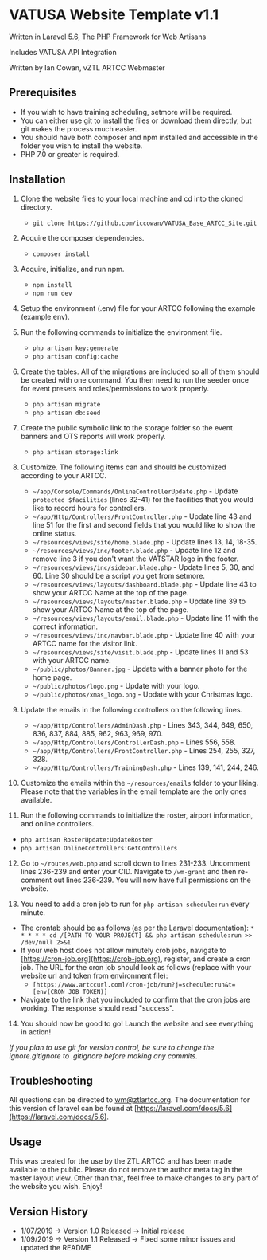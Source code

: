 VATUSA Website Template v1.1
============================

Written in Laravel 5.6, The PHP Framework for Web Artisans

Includes VATUSA API Integration

Written by Ian Cowan, vZTL ARTCC Webmaster

Prerequisites
--------------
- If you wish to have training scheduling, setmore will be required.
- You can either use git to install the files or download them directly, but git makes the process much easier.
- You should have both composer and npm installed and accessible in the folder you wish to install the website.
- PHP 7.0 or greater is required.

Installation
------------

1. Clone the website files to your local machine and cd into the cloned directory.
   - `git clone https://github.com/iccowan/VATUSA_Base_ARTCC_Site.git`

2. Acquire the composer dependencies.
   - `composer install`

3. Acquire, initialize, and run npm.
   - `npm install`
   - `npm run dev`

4. Setup the environment (.env) file for your ARTCC following the example (example.env).

5. Run the following commands to initialize the environment file.
   - `php artisan key:generate`
   - `php artisan config:cache`

6. Create the tables. All of the migrations are included so all of them should be created with one command. You then need to run the seeder once for event presets and roles/permissions to work properly.
   - `php artisan migrate`
   - `php artisan db:seed`

7. Create the public symbolic link to the storage folder so the event banners and OTS reports will work properly.
   - `php artisan storage:link`

8. Customize. The following items can and should be customized according to your ARTCC.
   - `~/app/Console/Commands/OnlineControllerUpdate.php` - Update `protected $facilities` (lines 32-41) for the facilities that you would like to record hours for controllers.
   - `~/app/Http/Controllers/FrontController.php` - Update line 43 and line 51 for the first and second fields that you would like to show the online status.
   - `~/resources/views/site/home.blade.php` - Update lines 13, 14, 18-35.
   - `~/resources/views/inc/footer.blade.php` - Update line 12 and remove line 3 if you don't want the VATSTAR logo in the footer.
   - `~/resources/views/inc/sidebar.blade.php` - Update lines 5, 30, and 60. Line 30 should be a script you get from setmore.
   - `~/resources/views/layouts/dashboard.blade.php` - Update line 43 to show your ARTCC Name at the top of the page.
   - `~/resources/views/layouts/master.blade.php` - Update line 39 to show your ARTCC Name at the top of the page.
   - `~/resources/views/layouts/email.blade.php` - Update line 11 with the correct information.
   - `~/resources/views/inc/navbar.blade.php` - Update line 40 with your ARTCC name for the visitor link.
   - `~/resources/views/site/visit.blade.php` - Update lines 11 and 53 with your ARTCC name.
   - `~/public/photos/Banner.jpg` - Update with a banner photo for the home page.
   - `~/public/photos/logo.png` - Update with your logo.
   - `~/public/photos/xmas_logo.png` - Update with your Christmas logo.

9. Update the emails in the following controllers on the following lines.
   - `~/app/Http/Controllers/AdminDash.php` - Lines 343, 344, 649, 650, 836, 837, 884, 885, 962, 963, 969, 970.
   - `~/app/Http/Controllers/ControllerDash.php` - Lines 556, 558.
   - `~/app/Http/Controllers/FrontController.php` - Lines 254, 255, 327, 328.
   - `~/app/Http/Controllers/TrainingDash.php` - Lines 139, 141, 244, 246.

10. Customize the emails within the `~/resources/emails` folder to your liking. Please note that the variables in the email template are the only ones available.

11. Run the following commands to initialize the roster, airport information, and online controllers.
   - `php artisan RosterUpdate:UpdateRoster`
   - `php artisan OnlineControllers:GetControllers`

12. Go to `~/routes/web.php` and scroll down to lines 231-233. Uncomment lines 236-239 and enter your CID. Navigate to `/wm-grant` and then re-comment out lines 236-239. You will now have full permissions on the website.

13. You need to add a cron job to run for `php artisan schedule:run` every minute.
   - The crontab should be as follows (as per the Laravel documentation): `* * * * * cd /[PATH TO YOUR PROJECT] && php artisan schedule:run >> /dev/null 2>&1`
   - If your web host does not allow minutely crob jobs, navigate to [https://cron-job.org](https://crob-job.org), register, and create a cron job. The URL for the cron job should look as follows (replace with your website url and token from environment file):
     - `[https://www.artccurl.com]/cron-job/run?j=schedule:run&t=[env(CRON_JOB_TOKEN)]`
   - Navigate to the link that you included to confirm that the cron jobs are working. The response should read "success".

14. You should now be good to go! Launch the website and see everything in action!

*If you plan to use git for version control, be sure to change the ignore.gitignore to .gitignore before making any commits.*

Troubleshooting
---------------
All questions can be directed to [wm@ztlartcc.org](mailto:wm@ztlartcc.org). The documentation for this version of laravel can be found at [https://laravel.com/docs/5.6](https://laravel.com/docs/5.6).

Usage
-----
This was created for the use by the ZTL ARTCC and has been made available to the public. Please do not remove the author meta tag in the master layout view. Other than that, feel free to make changes to any part of the website you wish. Enjoy!

Version History
---------------
- 1/07/2019 -> Version 1.0 Released -> Initial release
- 1/09/2019 -> Version 1.1 Released -> Fixed some minor issues and updated the README
